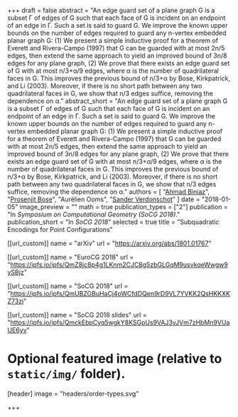 +++
draft = false
abstract = "An edge guard set of a plane graph G is a subset Γ of edges of G such that each face of G is incident on an endpoint of an edge in Γ. Such a set is said to guard G. We improve the known upper bounds on the number of edges required to guard any n-vertex embedded planar graph G: (1) We present a simple inductive proof for a theorem of Everett and Rivera-Campo (1997) that G can be guarded with at most 2n/5 edges, then extend the same approach to yield an improved bound of 3n/8 edges for any plane graph, (2) We prove that there exists an edge guard set of G with at most n/3+α/9 edges, where α is the number of quadrilateral faces in G. This improves the previous bound of n/3+α by Bose, Kirkpatrick, and Li (2003). Moreover, if there is no short path between any two quadrilateral faces in G, we show that n/3 edges suffice, removing the dependence on α."
abstract_short = "An edge guard set of a plane graph G is a subset Γ of edges of G such that each face of G is incident on an endpoint of an edge in Γ. Such a set is said to guard G. We improve the known upper bounds on the number of edges required to guard any n-vertex embedded planar graph G: (1) We present a simple inductive proof for a theorem of Everett and Rivera-Campo (1997) that G can be guarded with at most 2n/5 edges, then extend the same approach to yield an improved bound of 3n/8 edges for any plane graph, (2) We prove that there exists an edge guard set of G with at most n/3+α/9 edges, where α is the number of quadrilateral faces in G. This improves the previous bound of n/3+α by Bose, Kirkpatrick, and Li (2003). Moreover, if there is no short path between any two quadrilateral faces in G, we show that n/3 edges suffice, removing the dependence on α."
authors = [
"[Ahmad Biniaz](http://cglab.ca/~biniaz)",
"[Prosenjit Bose](http://jitbose.ca)",
"Aurélien Ooms",
"[Sander Verdonschot](http://cglab.ca/~sander)"
]
date = "2018-01-05"
image_preview = ""
math = true
publication_types = ["2"]
publication = "In *Symposium on Computational Geometry (SoCG 2018)*."
publication_short = "In *SoCG 2018*"
selected = true
title = "Subquadratic Encodings for Point Configurations"

[[url_custom]]
name = "arXiv"
url = "https://arxiv.org/abs/1801.01767"

[[url_custom]]
name = "EuroCG 2018"
url = "https://ipfs.io/ipfs/QmZ8jc8p4g1LKnm2CJC8g5zbGLGqM9usvkqeWwgw9ySBjz"

[[url_custom]]
name = "SoCG 2018"
url = "https://ipfs.io/ipfs/QmUBZGBuHaCj4oWCfdDQen9rD9VL7YVKK2QsHKKXKZ73zj"

[[url_custom]]
name = "SoCG 2018 slides"
url = "https://ipfs.io/ipfs/QmckEbpCyq5wgkY8KSGpUs9VAJ3vJVm7zHbMn9VUaUE6yv"

# Optional featured image (relative to `static/img/` folder).
[header]
image = "headers/order-types.svg"

+++

<!--More detail can easily be written here using *Markdown* and $\\rm \\LaTeX$ math code.-->
